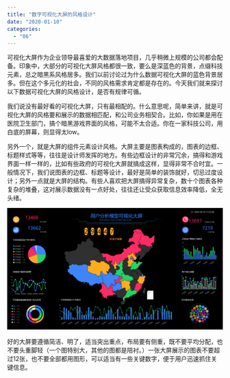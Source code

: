 ```yaml
---
title: "数字可视化大屏的风格设计"
date: "2020-01-10"
categories: 
  - "06"
---
```


可视化大屏作为企业领导最喜爱的大数据落地项目，几乎稍微上规模的公司都会配备。印象中，大部分的可视化大屏风格都很一致，要么是深蓝色的背景，点缀科技元素，总之暗黑系风格居多。我们以前讨论过为什么数据可视化大屏的蓝色背景居多。但在这个多元化的社会，不同的风格需求肯定都是存在的。今天我们就来探讨以下数据可视化大屏的风格设计，是否有规律可循。

我们说没有最好看的可视化大屏，只有最相配的。什么意思呢，简单来讲，就是可视化大屏的风格要和展示的数据相匹配，和公司业务相契合。比如，你如果是用在医院卫生部门，搞个暗黑游戏界面的风格，可能不太合适。你在一家科技公司，用白底的屏幕，则显得太low。

另外一个，就是大屏的组件元素设计风格。大屏主要是图表构成的，图表的边框、标题样式等等，往往是设计师发挥的地方。有些边框设计的非常冗余，搞得和游戏界面一样一样的，比如有些政府的可视化大屏就搞成这样，显得非常不合时宜。一般情况下，我们说图表的边框、标题等设计，最好是简单的装饰就好，切忌过度设计；另外一点就是大屏的结构。有些人喜欢把大屏搞得异常复杂，数十个图表各种复杂的堆叠，这对展示数据没有一点好处，往往还让受众获取信息效率降低，全无头绪。

![](images/word-image-51.png)

好的大屏要遵循简洁、明了，适当突出重点，布局要有侧重，既不要平均分配，也不要头重脚轻（一个图特别大，其他的图都是陪衬。）一张大屏展示的图表不要超过12张，也不要全部都用图形，可以适当有一些关键数字，便于用户迅速抓住关键信息。
